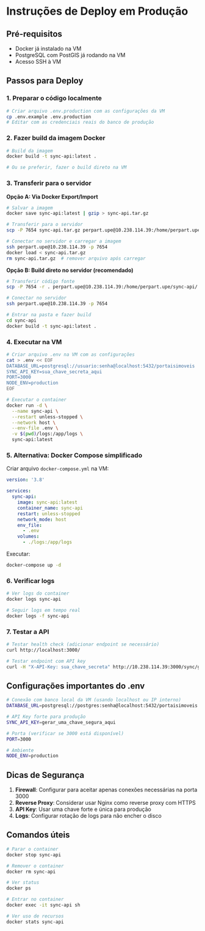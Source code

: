 # Instruções de Deploy em Produção

## Pré-requisitos
- Docker já instalado na VM
- PostgreSQL com PostGIS já rodando na VM
- Acesso SSH à VM

## Passos para Deploy

### 1. Preparar o código localmente

```bash
# Criar arquivo .env.production com as configurações da VM
cp .env.example .env.production
# Editar com as credenciais reais do banco de produção
```

### 2. Fazer build da imagem Docker

```bash
# Build da imagem
docker build -t sync-api:latest .

# Ou se preferir, fazer o build direto na VM
```

### 3. Transferir para o servidor

**Opção A: Via Docker Export/Import**
```bash
# Salvar a imagem
docker save sync-api:latest | gzip > sync-api.tar.gz

# Transferir para o servidor
scp -P 7654 sync-api.tar.gz perpart.upe@10.238.114.39:/home/perpart.upe/

# Conectar no servidor e carregar a imagem
ssh perpart.upe@10.238.114.39 -p 7654
docker load < sync-api.tar.gz
rm sync-api.tar.gz  # remover arquivo após carregar
```

**Opção B: Build direto no servidor (recomendado)**
```bash
# Transferir código fonte
scp -P 7654 -r . perpart.upe@10.238.114.39:/home/perpart.upe/sync-api/

# Conectar no servidor
ssh perpart.upe@10.238.114.39 -p 7654

# Entrar na pasta e fazer build
cd sync-api
docker build -t sync-api:latest .
```

### 4. Executar na VM

```bash
# Criar arquivo .env na VM com as configurações
cat > .env << EOF
DATABASE_URL=postgresql://usuario:senha@localhost:5432/portaisimoveis
SYNC_API_KEY=sua_chave_secreta_aqui
PORT=3000
NODE_ENV=production
EOF

# Executar o container
docker run -d \
  --name sync-api \
  --restart unless-stopped \
  --network host \
  --env-file .env \
  -v $(pwd)/logs:/app/logs \
  sync-api:latest
```

### 5. Alternativa: Docker Compose simplificado

Criar arquivo `docker-compose.yml` na VM:

```yaml
version: '3.8'

services:
  sync-api:
    image: sync-api:latest
    container_name: sync-api
    restart: unless-stopped
    network_mode: host
    env_file:
      - .env
    volumes:
      - ./logs:/app/logs
```

Executar:
```bash
docker-compose up -d
```

### 6. Verificar logs

```bash
# Ver logs do container
docker logs sync-api

# Seguir logs em tempo real
docker logs -f sync-api
```

### 7. Testar a API

```bash
# Testar health check (adicionar endpoint se necessário)
curl http://localhost:3000/

# Testar endpoint com API key
curl -H "X-API-Key: sua_chave_secreta" http://10.238.114.39:3000/sync/gleba/EXT_GLEBA_001
```

## Configurações importantes do .env

```bash
# Conexão com banco local da VM (usando localhost ou IP interno)
DATABASE_URL=postgresql://postgres:senha@localhost:5432/portaisimoveis

# API Key forte para produção
SYNC_API_KEY=gerar_uma_chave_segura_aqui

# Porta (verificar se 3000 está disponível)
PORT=3000

# Ambiente
NODE_ENV=production
```

## Dicas de Segurança

1. **Firewall**: Configurar para aceitar apenas conexões necessárias na porta 3000
2. **Reverse Proxy**: Considerar usar Nginx como reverse proxy com HTTPS
3. **API Key**: Usar uma chave forte e única para produção
4. **Logs**: Configurar rotação de logs para não encher o disco

## Comandos úteis

```bash
# Parar o container
docker stop sync-api

# Remover o container
docker rm sync-api

# Ver status
docker ps

# Entrar no container
docker exec -it sync-api sh

# Ver uso de recursos
docker stats sync-api
```